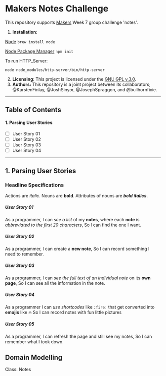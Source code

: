 # Makers Notes Challenge

This repository supports [Makers](https://makers.tech/) Week 7 group challenge 'notes'.

1. **Installation:**

[Node](https://github.com/makersacademy/course/blob/master/pills/node.md)
`brew install node`

[Node Package Manager](https://github.com/makersacademy/course/blob/master/pills/npm.md)
`npm init`

To run HTTP_Server:

`node node_modules/http-server/bin/http-server`

2. **Licensing:** This project is licensed under the [GNU GPL v.3.0](https://www.gnu.org/licenses/gpl-3.0.en.html).
3. **Authors:** This repository is a joint project between its collaborators; @KarstenFinlay, @JoshSinyor, @JosephSpraggon, and @bullhornfixie.

---

## Table of Contents

#### 1. Parsing User Stories
- [ ] User Story 01
- [ ] User Story 02
- [ ] User Story 03
- [ ] User Story 04

---

## 1. Parsing User Stories

### Headline Specifications

Actions are *italic*. Nouns are **bold**. Attributes of nouns are **_bold italics_**.

##### User Story 01

As a programmer,
I can *see a list* of my **notes**, where each **note** is *abbreviated to the first 20 characters*,
So I can find the one I want.

##### User Story 02

As a programmer,
I can create a **new note**,
So I can record something I need to remember.

##### User Story 03

As a programmer,
I can *see the full text of an individual note* on its **own page**,
So I can see all the information in the note.

##### User Story 04

As a programmer
I can *use shortcodes* like `:fire:` that get converted into **emojis** like 🔥
So I can record notes with fun little pictures

##### User Story 05

As a programmer,
I can refresh the page and still see my notes,
So I can remember what I took down.

## Domain Modelling

Class: Notes
